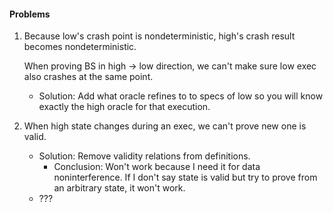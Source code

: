 #### Problems

1. Because low's crash point is nondeterministic, high's crash result becomes nondeterministic.

   When proving BS in high -> low direction, we can't make sure low exec also crashes at the same point.

   - Solution: Add what oracle refines to to specs of low so you will know exactly the high oracle for that execution.

   

2. When high state changes during an exec, we can't prove new one is valid.

   - Solution: Remove validity relations from definitions.
     - Conclusion: Won't work because I need it for data noninterference. If I don't say state is valid but try to prove from an arbitrary state, it won't work.
   - ???

